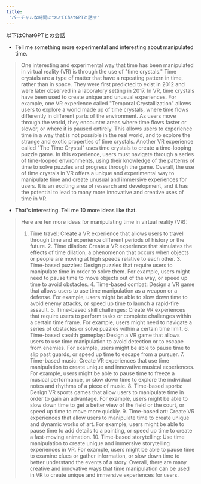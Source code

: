 ```yaml
---
title:
 'バーチャルな時間についてChatGPTと話す'
---
```

以下はChatGPTとの会話

- Tell me something more experimental and interesting about manipulated time.
> One interesting and experimental way that time has been manipulated in virtual reality (VR) is through the use of "time crystals." Time crystals are a type of matter that have a repeating pattern in time, rather than in space. They were first predicted to exist in 2012 and were later observed in a laboratory setting in 2017.
> In VR, time crystals have been used to create unique and unusual experiences. For example, one VR experience called "Temporal Crystallization" allows users to explore a world made up of time crystals, where time flows differently in different parts of the environment. As users move through the world, they encounter areas where time flows faster or slower, or where it is paused entirely. This allows users to experience time in a way that is not possible in the real world, and to explore the strange and exotic properties of time crystals.
> Another VR experience called "The Time Crystal" uses time crystals to create a time-looping puzzle game. In this experience, users must navigate through a series of time-looped environments, using their knowledge of the patterns of time to solve puzzles and progress through the game.
> Overall, the use of time crystals in VR offers a unique and experimental way to manipulate time and create unusual and immersive experiences for users. It is an exciting area of research and development, and it has the potential to lead to many more innovative and creative uses of time in VR.

- That's interesting. Tell me 10 more ideas like that.

> Here are ten more ideas for manipulating time in virtual reality (VR):
> 1.  Time travel: Create a VR experience that allows users to travel through time and experience different periods of history or the future.
    2.  Time dilation: Create a VR experience that simulates the effects of time dilation, a phenomenon that occurs when objects or people are moving at high speeds relative to each other.
    3.  Time-based puzzles: Design puzzles that require users to manipulate time in order to solve them. For example, users might need to pause time to move objects out of the way, or speed up time to avoid obstacles.
    4.  Time-based combat: Design a VR game that allows users to use time manipulation as a weapon or a defense. For example, users might be able to slow down time to avoid enemy attacks, or speed up time to launch a rapid-fire assault.
    5.  Time-based skill challenges: Create VR experiences that require users to perform tasks or complete challenges within a certain time frame. For example, users might need to navigate a series of obstacles or solve puzzles within a certain time limit.
    6.  Time-based stealth gameplay: Design a VR game that allows users to use time manipulation to avoid detection or to escape from enemies. For example, users might be able to pause time to slip past guards, or speed up time to escape from a pursuer.
    7.  Time-based music: Create VR experiences that use time manipulation to create unique and innovative musical experiences. For example, users might be able to pause time to freeze a musical performance, or slow down time to explore the individual notes and rhythms of a piece of music.
    8.  Time-based sports: Design VR sports games that allow users to manipulate time in order to gain an advantage. For example, users might be able to slow down time to get a better view of the field or the court, or speed up time to move more quickly.
    9.  Time-based art: Create VR experiences that allow users to manipulate time to create unique and dynamic works of art. For example, users might be able to pause time to add details to a painting, or speed up time to create a fast-moving animation.
    10.  Time-based storytelling: Use time manipulation to create unique and immersive storytelling experiences in VR. For example, users might be able to pause time to examine clues or gather information, or slow down time to better understand the events of a story. Overall, there are many creative and innovative ways that time manipulation can be used in VR to create unique and immersive experiences for users.